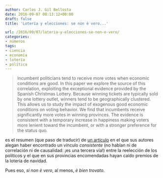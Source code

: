 ```yaml
---
author: Carlos J. Gil Bellosta
date: 2016-09-07 08:13:12+00:00
draft: false
title: 'Lotería y elecciones: se non è vero...'

url: /2016/09/07/loteria-y-elecciones-se-non-e-vero/
categories:
- números
tags:
- ciencia
- economía
- lotería
- política
---
```


<blockquote>Incumbent politicians tend to receive more votes when economic conditions are good. In this paper we explore the source of this correlation, exploiting the exceptional evidence provided by the Spanish Christmas Lottery. Because winning tickets are typically sold by one lottery outlet, winners tend to be geographically clustered. This allows us to study the impact of exogenous good economic conditions on voting behavior. We find that incumbents receive significantly more votes in winning provinces. The evidence is consistent with a temporary increase in happiness making voters more lenient toward the incumbent, or with a stronger preference for the status quo.</blockquote>



es el resumen (que paso de traducir) de [un artículo](http://www.journals.uchicago.edu/doi/pdfplus/10.1086/688178) en el que sus autores alegan haber encontrado un vínculo _consistente_ (no hablan ni de correlación ni de causalidad: ¡es una tercera vía!) entre la reelección de los políticos y el que en sus provincias encomendadas hayan caído premios de la lotería de navidad.

Pues eso, _si non è vero_, al menos, _è bien trovato_.


